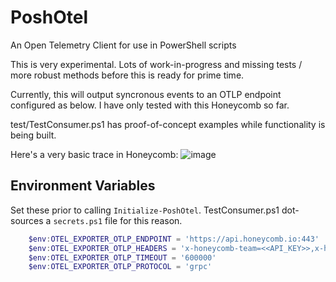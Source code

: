# PoshOtel
An Open Telemetry Client for use in PowerShell scripts

This is very experimental. Lots of work-in-progress and missing tests / more robust methods before this is ready for prime time.

Currently, this will output syncronous events to an OTLP endpoint configured as below. I have only tested with this Honeycomb so far.

test/TestConsumer.ps1 has proof-of-concept examples while functionality is being built.

Here's a very basic trace in Honeycomb:
![image](https://user-images.githubusercontent.com/2453236/153727442-77d02af4-8d79-47b4-8488-b19af90dd1b1.png)


## Environment Variables

Set these prior to calling `Initialize-PoshOtel`. TestConsumer.ps1 dot-sources a `secrets.ps1` file for this reason.

```powershell
    $env:OTEL_EXPORTER_OTLP_ENDPOINT = 'https://api.honeycomb.io:443'
    $env:OTEL_EXPORTER_OTLP_HEADERS = 'x-honeycomb-team=<<API_KEY>>,x-honeycomb-dataset=<<DATASET>>'
    $env:OTEL_EXPORTER_OTLP_TIMEOUT = '600000'
    $env:OTEL_EXPORTER_OTLP_PROTOCOL = 'grpc'
```

